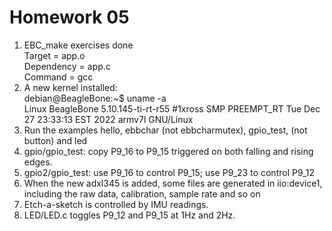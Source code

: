 # Homework 05
1. EBC_make exercises done  
  Target = app.o  
  Dependency = app.c  
  Command = gcc  
2. A new kernel installed:  
  debian@BeagleBone:~$ uname -a  
  Linux BeagleBone 5.10.145-ti-rt-r55 #1xross SMP PREEMPT_RT Tue Dec 27 23:33:13 EST 2022 armv7l GNU/Linux
3. Run the examples hello, ebbchar (not ebbcharmutex), gpio_test, (not button) and led
4. gpio/gpio_test: copy P9_16 to P9_15 triggered on both falling and rising edges.
5. gpio2/gpio_test: use P9_16 to control P9_15; use P9_23 to control P9_12
6. When the new adxl345 is added, some files are generated in iio:device1, including the raw data, calibration, sample rate and so on 
7. Etch-a-sketch is controlled by IMU readings.
8. LED/LED.c toggles P9_12 and P9_15 at 1Hz and 2Hz.   
